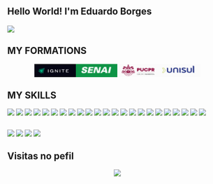 ## Hello World! I'm Eduardo Borges

<a href="https://github.com/anuraghazra/github-readme-stats">
  <img align="center" src="https://github-readme-stats.vercel.app/api?username=edu-03borges&show_icons=true&theme=light" />
</a>

## MY FORMATIONS
<div style="display: flex; justify-content: center; align-items: center">
  <img width="95px" height="30px" src="./assets/ignite.png" title="Ignite Rocket Seat- Concluído - Desenvolvimento de Projetos de Mercado"/>
  <img width="95px" height="30px" src="./assets/senai.png" title="Senai - Interrompido - Análise e Desenvolvimento de Sistemas"/>
  <img width="95px" height="30px" src="./assets/pucpr.png" title="Pucpr - Cursando Física"/>
  <img width="95px" height="30px" src="./assets/unisul_tb.png" title="Unisul - Cursando Eng. Computação"/>
</div>
  
## MY SKILLS
 
<div>
  <img src="https://img.shields.io/badge/C%23-239120?style=for-the-badge&logo=csharp&logoColor=white"/>
  <img src="https://img.shields.io/badge/C-00589D?style=for-the-badge&logo=C&logoColor=white"/>
  <img src="https://img.shields.io/badge/C++-00589D?style=for-the-badge&logo=CPLUSPLUS&logoColor=white"/>
  <img src="https://img.shields.io/badge/HTML-e06b12?style=for-the-badge&logo=html5&logoColor=white"/>
  <img src="https://img.shields.io/badge/linux-FCC624?style=for-the-badge&logo=Linux&logoColor=black"/>
  <img src="https://img.shields.io/badge/CSS-1283e0?&style=for-the-badge&logo=css3&logoColor=white"/>
  <img src="https://img.shields.io/badge/Docker-1283e0?&style=for-the-badge&logo=Docker&logoColor=white"/>
  <img src="https://img.shields.io/badge/Python-3776AB?style=for-the-badge&logo=Python&logoColor=white"/>
  <img src="https://img.shields.io/badge/git-F05032?style=for-the-badge&logo=Git&logoColor=white"/>
  <img src="https://img.shields.io/badge/JavaScript-F7DF1E?style=for-the-badge&logo=javascript&logoColor=414141"/>
  <img src="https://img.shields.io/badge/Node.js-43853D?style=for-the-badge&logo=node.js&logoColor=white"/>
  <img src="https://img.shields.io/badge/TypeScript-007ACC?style=for-the-badge&logo=typescript&logoColor=white"/>
  <img src="https://img.shields.io/badge/Express.js-404D59?style=for-the-badge"/>
  <img src="https://img.shields.io/badge/PostgreSQL-316192?style=for-the-badge&logo=postgresql&logoColor=white"/>
  <img src="https://img.shields.io/badge/ORACLE-F80000?style=for-the-badge&logo=Oracle&logoColor=white"/>
  <img src="https://img.shields.io/badge/PHP-777BB4?style=for-the-badge&logo=php&logoColor=white"/>
  <img src="https://img.shields.io/badge/Laravel-FF2D20?style=for-the-badge&logo=laravel&logoColor=white"/>
  <img src="https://img.shields.io/badge/React-61DAFB?style=for-the-badge&logo=react&logoColor=black"/>
  <img src="https://img.shields.io/badge/MySQL-4479A1?style=for-the-badge&logo=mysql&logoColor=white"/>
  <img src="https://img.shields.io/badge/SQL_Server-CC2927?style=for-the-badge&logo=microsoft-sql-server&logoColor=white"/>
  <img src="https://img.shields.io/badge/AdonisJS-220052?style=for-the-badge&logo=adonisjs&logoColor=white"/>
  <img src="https://img.shields.io/badge/Java-007396?style=for-the-badge&logo=java&logoColor=white"/>
  <img src="https://img.shields.io/badge/Math%20%26%20Physics-2196F3?style=for-the-badge&logoColor=black"/>
</div>
 
##

<div>
  <a href="https://api.whatsapp.com/send?phone=48998023157"><img src="https://img.shields.io/badge/WhatsApp-25D366?style=for-the-badge&logo=whatsapp&logoColor=white" /></a>
  <a href="https://www.instagram.com/edu_03borges"><img src="https://img.shields.io/badge/Instagram-E4405F?style=for-the-badge&logo=instagram&logoColor=white" /></a>
  <a href="eduardo1409borges@gmail.com"><img src="https://img.shields.io/badge/Gmail-D14836?style=for-the-badge&logo=gmail&logoColor=white" /></a>
  <a href="https://www.linkedin.com/in/eduardo-inácio-borges-38056b258"><img src="https://img.shields.io/badge/LinkedIn-0077B5?style=for-the-badge&logo=linkedin&logoColor=white" /></a>
</div>

## Visitas no pefil

<!-- visitors count  -->

<p align="center" >   
  <img src="https://profile-counter.glitch.me/edu-03borges/count.svg" />  
</p>

<!-- github workflow  -->

 <!--![github contribution grid snake animation](https://raw.githubusercontent.com/edu-03borges/edu-03borges/output/github-contribution-grid-snake.svg)-->
